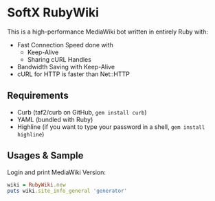 SoftX RubyWiki
==============
This is a high-performance MediaWiki bot written in entirely Ruby with:

* Fast Connection Speed done with
  * Keep-Alive
  * Sharing cURL Handles
* Bandwidth Saving with Keep-Alive
* cURL for HTTP is faster than Net::HTTP

Requirements
------------
* Curb (taf2/curb on GitHub, `gem install curb`)
* YAML (bundled with Ruby)
* Highline (if you want to type your password in a shell,
`gem install highline`)

Usages & Sample
---------------
Login and print MediaWiki Version:

```ruby
wiki = RubyWiki.new
puts wiki.site_info_general 'generator'
```
